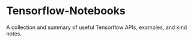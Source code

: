 # Tensorflow-Notebooks
A collection and summary of useful Tensorflow APIs, examples, and kind notes.
